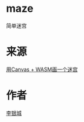 # maze
简单迷宫

# 来源
[用Canvas + WASM画一个迷宫](https://zhuanlan.zhihu.com/p/28203300)

# 作者
[李银城](https://www.zhihu.com/people/li-yin-cheng-24/activities)
